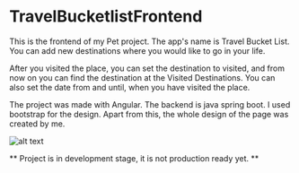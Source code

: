 # TravelBucketlistFrontend

This is the frontend of my Pet project. The app's name is Travel Bucket List. You can add new destinations where you would like to go in your life.


After you visited the place, you can set the destination to visited, and from now on you can find the destination at the Visited Destinations. You can also set the date from and until, when you have visited the place.


The project was made with Angular. The backend is java spring boot. I used bootstrap for the design. Apart from this, the whole design of the page was created by me.


![alt text](https://i.lensdump.com/i/W7eY71.png)



** Project is in development stage, it is not production ready yet. **

